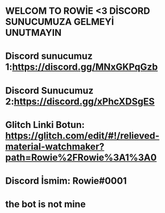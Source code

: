 # WELCOM TO ROWİE <3 DİSCORD SUNUCUMUZA GELMEYİ UNUTMAYIN
# Discord sunucumuz 1:https://discord.gg/MNxGKPqGzb
# Discord Sunucumuz 2:https://discord.gg/xPhcXDSgES
# Glitch Linki Botun: https://glitch.com/edit/#!/relieved-material-watchmaker?path=Rowie%2FRowie%3A1%3A0
# Discord İsmim: Rowie#0001
# the bot is not mine
